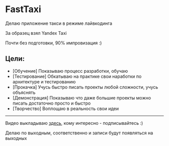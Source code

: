 # FastTaxi

Делаю приложение такси в режиме лайвкодинга  

За образец взял Yandex Taxi

Почти без подготовки, 90% импровизация :)

## Цели:
- [Обучение] Показываю процесс разработки, обучаю
- [Тестирование] Обкатываю на практике свои наработки по архитектуре и тестированию
- [Прокачка] Учусь быстро писать проекты любой сложности, учусь объяснять
- [Демонстрация] Показываю что даже большие проекты можно писать достаточно просто и быстро
- [Творчество] Воплощаю в реальность свои идеи

-------------

Видео выкладываю [здесь](https://www.youtube.com/playlist?list=PLKAwiwwXQR2JIIpvwil6CToiiPeX4xUE8), кому интересно - подписывайтесь :)

Делаю по выходным, соответственно и записи будут появляться на выходных
